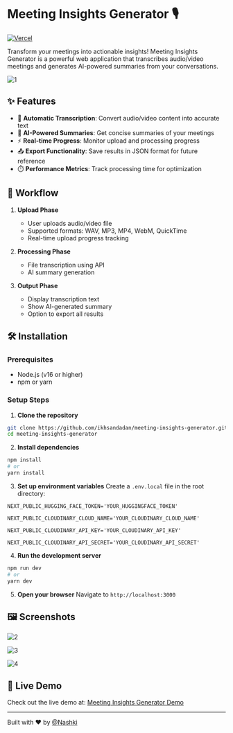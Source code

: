 
# Meeting Insights Generator 🎙️

[![Vercel](https://img.shields.io/badge/Vercel-Deployed-brightgreen)](https://meeting-insights-generator-alpha.vercel.app/)

Transform your meetings into actionable insights! Meeting Insights Generator is a powerful web application that transcribes audio/video meetings and generates AI-powered summaries from your conversations.


![1](https://github.com/user-attachments/assets/f8396cfc-8329-449f-931a-aa6215ea343d)



## ✨ Features

- 🎯 **Automatic Transcription**: Convert audio/video content into accurate text
- 🤖 **AI-Powered Summaries**: Get concise summaries of your meetings
- ⚡ **Real-time Progress**: Monitor upload and processing progress
- 📤 **Export Functionality**: Save results in JSON format for future reference
- ⏱️ **Performance Metrics**: Track processing time for optimization

## 🔄 Workflow

1. **Upload Phase**
   - User uploads audio/video file
   - Supported formats: WAV, MP3, MP4, WebM, QuickTime
   - Real-time upload progress tracking

2. **Processing Phase**
   - File transcription using API
   - AI summary generation

3. **Output Phase**
   - Display transcription text
   - Show AI-generated summary
   - Option to export all results

## 🛠️ Installation

### Prerequisites
- Node.js (v16 or higher)
- npm or yarn

### Setup Steps

1. **Clone the repository**
```bash
git clone https://github.com/ikhsandadan/meeting-insights-generator.git
cd meeting-insights-generator
```

2. **Install dependencies**
```bash
npm install
# or
yarn install
```

3. **Set up environment variables**
Create a `.env.local` file in the root directory:
```env
NEXT_PUBLIC_HUGGING_FACE_TOKEN='YOUR_HUGGINGFACE_TOKEN'

NEXT_PUBLIC_CLOUDINARY_CLOUD_NAME='YOUR_CLOUDINARY_CLOUD_NAME'

NEXT_PUBLIC_CLOUDINARY_API_KEY='YOUR_CLOUDINARY_API_KEY'

NEXT_PUBLIC_CLOUDINARY_API_SECRET='YOUR_CLOUDINARY_API_SECRET'
```

4. **Run the development server**
```bash
npm run dev
# or
yarn dev
```

5. **Open your browser**
Navigate to `http://localhost:3000`

## 🖼️ Screenshots



![2](https://github.com/user-attachments/assets/d3ce3a8b-fbf8-4953-804b-6331d02c3521)



![3](https://github.com/user-attachments/assets/3c850f1b-da64-452c-9a77-fc5d434758e7)



![4](https://github.com/user-attachments/assets/17263896-94a2-45ac-bf4c-f7eed4648e48)



## 🚀 Live Demo

Check out the live demo at: [Meeting Insights Generator Demo](https://meeting-insights-generator-alpha.vercel.app/)


---

Built with ❤️ by [@Nashki](https://x.com/Ikhsan_dadan)
